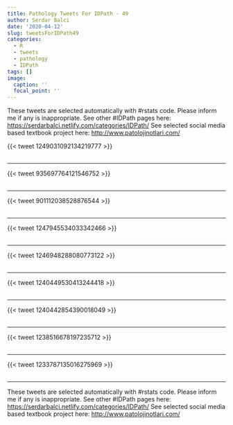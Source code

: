 ```yaml
---
title: Pathology Tweets For IDPath - 49
author: Serdar Balci
date: '2020-04-12'
slug: tweetsForIDPath49
categories:
  - R
  - tweets
  - pathology
  - IDPath
tags: []
image:
  caption: ''
  focal_point: ''
---
```



These tweets are selected automatically with #rstats code. Please inform me if any is inappropriate.
See other #IDPath pages here: https://serdarbalci.netlify.com/categories/IDPath/ 
See selected social media based textbook project here: http://www.patolojinotlari.com/

{{< tweet 1249031092134219777 >}}
<br>
<br>
<hr>
{{< tweet 935697764121546752 >}}
<br>
<br>
<hr>
{{< tweet 901112038528876544 >}}
<br>
<br>
<hr>
{{< tweet 1247945534033342466 >}}
<br>
<br>
<hr>
{{< tweet 1246948288080773122 >}}
<br>
<br>
<hr>
{{< tweet 1240449530413244418 >}}
<br>
<br>
<hr>
{{< tweet 1240442854390018049 >}}
<br>
<br>
<hr>
{{< tweet 1238516678197235712 >}}
<br>
<br>
<hr>
{{< tweet 1233787135016275969 >}}
<br>
<br>
<hr>


These tweets are selected automatically with #rstats code. Please inform me if any is inappropriate.
See other #IDPath pages here: https://serdarbalci.netlify.com/categories/IDPath/ 
See selected social media based textbook project here: http://www.patolojinotlari.com/

